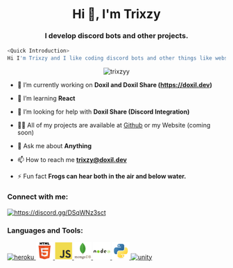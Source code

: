 <h1 align="center">Hi 👋, I'm Trixzy</h1>
<h3 align="center">I develop discord bots and other projects.</h3>

```js
<Quick Introduction>
Hi I'm Trixzy and I like coding discord bots and other things like websites ands applications you can use on your PC!
```

<p align="center"> <img src="https://komarev.com/ghpvc/?username=trixzyy&label=Profile%20views&color=0e75b6&style=flat" alt="trixzyy" /> </p>

- 🔭 I’m currently working on **Doxil and Doxil Share (https://doxil.dev)**

- 🌱 I’m learning **React**

- 🤝 I’m looking for help with **Doxil Share (Discord Integration)**

- 👨‍💻 All of my projects are available at [Github](Github) or my Website (coming soon)

- 💬 Ask me about **Anything**

- 📫 How to reach me **trixzy@doxil.dev**

- ⚡ Fun fact **Frogs can hear both in the air and below water.**

<h3 align="left">Connect with me:</h3>
<p align="left">
<a href="https://discord.gg/https://discord.gg/vPa2HcueMW" target="blank"><img align="center" src="https://cdn.jsdelivr.net/npm/simple-icons@3.0.1/icons/discord.svg" alt="https://discord.gg/DSqWNz3sct" height="30" width="40" /></a>
</p>

<h3 align="left">Languages and Tools:</h3>
<p align="left"> <a href="https://heroku.com" target="_blank"> <img src="https://www.vectorlogo.zone/logos/heroku/heroku-icon.svg" alt="heroku" width="40" height="40"/> </a> <a href="https://www.w3.org/html/" target="_blank"> <img src="https://raw.githubusercontent.com/devicons/devicon/master/icons/html5/html5-original-wordmark.svg" alt="html5" width="40" height="40"/> </a> <a href="https://developer.mozilla.org/en-US/docs/Web/JavaScript" target="_blank"> <img src="https://raw.githubusercontent.com/devicons/devicon/master/icons/javascript/javascript-original.svg" alt="javascript" width="40" height="40"/> </a> <a href="https://www.mongodb.com/" target="_blank"> <img src="https://raw.githubusercontent.com/devicons/devicon/master/icons/mongodb/mongodb-original-wordmark.svg" alt="mongodb" width="40" height="40"/> </a> <a href="https://nodejs.org" target="_blank"> <img src="https://raw.githubusercontent.com/devicons/devicon/master/icons/nodejs/nodejs-original-wordmark.svg" alt="nodejs" width="40" height="40"/> </a> <a href="https://www.python.org" target="_blank"> <img src="https://raw.githubusercontent.com/devicons/devicon/master/icons/python/python-original.svg" alt="python" width="40" height="40"/> </a> <a href="https://unity.com/" target="_blank"> <img src="https://www.vectorlogo.zone/logos/unity3d/unity3d-icon.svg" alt="unity" width="40" height="40"/> </a> </p>
